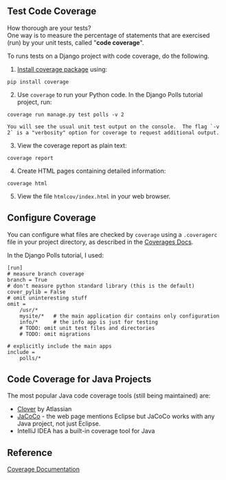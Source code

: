 ## Test Code Coverage

How thorough are your tests?  
One way is to measure the percentage of statements
that are exercised (run) by your unit tests,
called "**code coverage**".

To runs tests on a Django project with code coverage,
do the following.

1. [Install coverage package](https://coverage.readthedocs.io/en/coverage-4.4.2/install.html) using:
```
pip install coverage
```
2. Use `coverage` to run your Python code.  In the Django Polls tutorial project, run:
```
coverage run manage.py test polls -v 2
```
    You will see the usual unit test output on the console.  The flag `-v 2` is a "verbosity" option for coverage to request additional output.
3. View the coverage report as plain text:
```
coverage report
```
4. Create HTML pages containing detailed information:
```
coverage html
```
5. View the file `htmlcov/index.html` in your web browser.

## Configure Coverage

You can configure what files are checked by `coverage` using
a `.coveragerc` file in your project directory, as described
in the [Coverages Docs][coverage-docs].

In the Django Polls tutorial, I used:
```
[run]
# measure branch coverage
branch = True
# don't measure python standard library (this is the default)
cover_pylib = False
# omit uninteresting stuff
omit =
    /usr/*
    mysite/*   # the main application dir contains only configuration
    info/*     # the info app is just for testing
    # TODO: omit unit test files and directories
    # TODO: omit migrations

# explicitly include the main apps
include =
    polls/*
```

## Code Coverage for Java Projects

The most popular Java code coverage tools (still being maintained) are:

* [Clover](https://www.atlassian.com/software/clover) by Atlassian
* [JaCoCo](https://www.jacoco.org/jacoco/) - the web page mentions Eclipse but JaCoCo works with any Java project, not just Eclipse.
* IntelliJ IDEA has a built-in coverage tool for Java

## Reference

[Coverage Documentation][coverage-docs]

[coverage-docs]: https://coverage.readthedocs.io/en/v4.5.x/ "coverage.py documentation"
